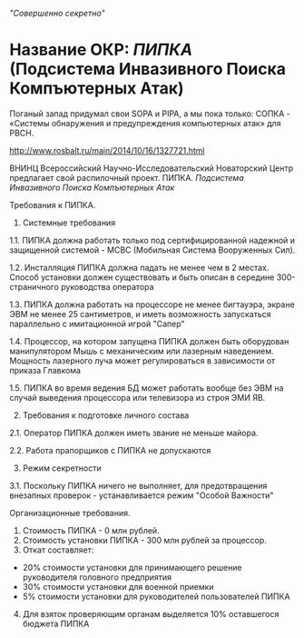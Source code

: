 _"Совершенно секретно"_

Название ОКР: _ПИПКА_ (Подсистема Инвазивного Поиска Компъютерных Атак)
=====

Поганый запад придумал свои SOPA и PIPA, а мы пока только: СОПКА - «Системы обнаружения и предупреждения компьютерных атак» для РВСН. 

http://www.rosbalt.ru/main/2014/10/16/1327721.html

ВНИНЦ
Всероссийский Научно-Исследовательский Новаторский Центр предлагает свой распилочный проект. ПИПКА. _Подсистема Инвазивного Поиска Компъютерных Атак_

Требования к ПИПКА.

1. Системные требования

1.1. ПИПКА должна работать только под сертифицированной надежной и защищенной системой - МСВС (Мобильная Система Вооруженных Сил).

1.2. Инсталляция ПИПКА должна падать не менее чем в 2 местах. Способ установки должен существовать и быть описан в середине 300-страничного руководства оператора

1.3. ПИПКА должна работать на процессоре не менее бигтауэра, экране ЭВМ не менее 25 сантиметров, и иметь возможность запускаться параллельно с имитационной игрой "Сапер"

1.4. Процессор, на котором запущена ПИПКА должен быть оборудован манипулятором Мышь с механическим или лазерным наведением. Мощность лазерного луча может регулироваться в зависимости от приказа Главкома

1.5. ПИПКА во время ведения БД может работать вообще без ЭВМ на случай выведения процессора или телевизора из строя ЭМИ ЯВ.



2. Требования к подготовке личного состава

2.1. Оператор ПИПКА должен иметь звание не меньше майора.

2.2. Работа прапорщиков с ПИПКА не допускаются


3. Режим секретности

3.1. Поскольку ПИПКА ничего не выполняет, для предотвращения внезапных проверок - устанавливается режим "Особой Важности"

Организационные требования.

1. Стоимость ПИПКА - 0 млн рублей.
2. Стоимость установки ПИПКА - 300 млн рублей за процессор.
3. Откат составляет: 
 - 20% стоимости установки для принимающего решение руководителя головного предприятия
 - 30% стоимости установки для военной приемки
 - 5% стоимости установки для руководителей пользователей ПИПКА
4. Для взяток проверяющим органам выделяется 10% оставшегося бюджета ПИПКА 




